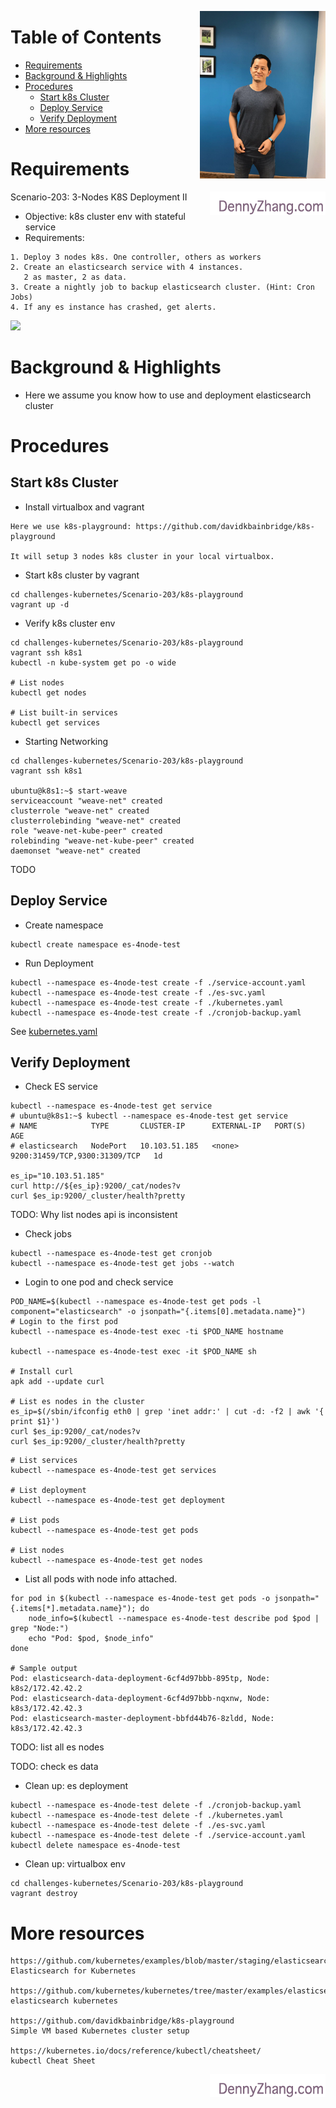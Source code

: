 <a href="https://www.dennyzhang.com"><img align="right" width="201" height="268" src="https://raw.githubusercontent.com/USDevOps/mywechat-slack-group/master/images/denny_201706.png"></a>

Table of Contents
=================

   * [Requirements](#requirements)
   * [Background &amp; Highlights](#background--highlights)
   * [Procedures](#procedures)
      * [Start k8s Cluster](#start-k8s-cluster)
      * [Deploy Service](#deploy-service)
      * [Verify Deployment](#verify-deployment)
   * [More resources](#more-resources)

# Requirements
<a href="https://www.dennyzhang.com"><img align="right" width="185" height="37" src="https://raw.githubusercontent.com/USDevOps/mywechat-slack-group/master/images/dns_small.png"></a>

Scenario-203: 3-Nodes K8S Deployment II
- Objective: k8s cluster env with stateful service
- Requirements:
```
1. Deploy 3 nodes k8s. One controller, others as workers
2. Create an elasticsearch service with 4 instances.
   2 as master, 2 as data.
3. Create a nightly job to backup elasticsearch cluster. (Hint: Cron Jobs)
4. If any es instance has crashed, get alerts.
```
<a href="https://www.dennyzhang.com"><img src="https://raw.githubusercontent.com/DennyZhang/challenges-kubernetes/master/images/k8s_concept3.png"/> </a>

# Background & Highlights
- Here we assume you know how to use and deployment elasticsearch cluster

# Procedures

## Start k8s Cluster
- Install virtualbox and vagrant

```
Here we use k8s-playground: https://github.com/davidkbainbridge/k8s-playground

It will setup 3 nodes k8s cluster in your local virtualbox.
```

- Start k8s cluster by vagrant
```
cd challenges-kubernetes/Scenario-203/k8s-playground
vagrant up -d
```

- Verify k8s cluster env
```
cd challenges-kubernetes/Scenario-203/k8s-playground
vagrant ssh k8s1
kubectl -n kube-system get po -o wide

# List nodes
kubectl get nodes

# List built-in services
kubectl get services
```

- Starting Networking
```
cd challenges-kubernetes/Scenario-203/k8s-playground
vagrant ssh k8s1

ubuntu@k8s1:~$ start-weave
serviceaccount "weave-net" created
clusterrole "weave-net" created
clusterrolebinding "weave-net" created
role "weave-net-kube-peer" created
rolebinding "weave-net-kube-peer" created
daemonset "weave-net" created
```

TODO

## Deploy Service

- Create namespace
```
kubectl create namespace es-4node-test
```

- Run Deployment
```
kubectl --namespace es-4node-test create -f ./service-account.yaml
kubectl --namespace es-4node-test create -f ./es-svc.yaml
kubectl --namespace es-4node-test create -f ./kubernetes.yaml
kubectl --namespace es-4node-test create -f ./cronjob-backup.yaml
```
See [kubernetes.yaml](kubernetes.yaml)

## Verify Deployment
- Check ES service
```
kubectl --namespace es-4node-test get service
# ubuntu@k8s1:~$ kubectl --namespace es-4node-test get service
# NAME            TYPE       CLUSTER-IP      EXTERNAL-IP   PORT(S)                         AGE
# elasticsearch   NodePort   10.103.51.185   <none>        9200:31459/TCP,9300:31309/TCP   1d

es_ip="10.103.51.185"
curl http://${es_ip}:9200/_cat/nodes?v
curl $es_ip:9200/_cluster/health?pretty
```

TODO: Why list nodes api is inconsistent

- Check jobs
```
kubectl --namespace es-4node-test get cronjob
kubectl --namespace es-4node-test get jobs --watch
```

- Login to one pod and check service
```
POD_NAME=$(kubectl --namespace es-4node-test get pods -l component="elasticsearch" -o jsonpath="{.items[0].metadata.name}")
# Login to the first pod
kubectl --namespace es-4node-test exec -ti $POD_NAME hostname

kubectl --namespace es-4node-test exec -it $POD_NAME sh

# Install curl
apk add --update curl

# List es nodes in the cluster
es_ip=$(/sbin/ifconfig eth0 | grep 'inet addr:' | cut -d: -f2 | awk '{ print $1}')
curl $es_ip:9200/_cat/nodes?v
curl $es_ip:9200/_cluster/health?pretty
```

```
# List services
kubectl --namespace es-4node-test get services

# List deployment
kubectl --namespace es-4node-test get deployment

# List pods
kubectl --namespace es-4node-test get pods

# List nodes
kubectl --namespace es-4node-test get nodes
```

- List all pods with node info attached.
```
for pod in $(kubectl --namespace es-4node-test get pods -o jsonpath="{.items[*].metadata.name}"); do
    node_info=$(kubectl --namespace es-4node-test describe pod $pod | grep "Node:")
    echo "Pod: $pod, $node_info"
done

# Sample output
Pod: elasticsearch-data-deployment-6cf4d97bbb-895tp, Node:           k8s2/172.42.42.2
Pod: elasticsearch-data-deployment-6cf4d97bbb-nqxnw, Node:           k8s3/172.42.42.3
Pod: elasticsearch-master-deployment-bbfd44b76-8zldd, Node:           k8s3/172.42.42.3
```

TODO: list all es nodes

TODO: check es data

- Clean up: es deployment
```
kubectl --namespace es-4node-test delete -f ./cronjob-backup.yaml
kubectl --namespace es-4node-test delete -f ./kubernetes.yaml
kubectl --namespace es-4node-test delete -f ./es-svc.yaml
kubectl --namespace es-4node-test delete -f ./service-account.yaml
kubectl delete namespace es-4node-test
```

- Clean up: virtualbox env
```
cd challenges-kubernetes/Scenario-203/k8s-playground
vagrant destroy
```

# More resources

```
https://github.com/kubernetes/examples/blob/master/staging/elasticsearch/README.md
Elasticsearch for Kubernetes

https://github.com/kubernetes/kubernetes/tree/master/examples/elasticsearch
elasticsearch kubernetes

https://github.com/davidkbainbridge/k8s-playground
Simple VM based Kubernetes cluster setup

https://kubernetes.io/docs/reference/kubectl/cheatsheet/
kubectl Cheat Sheet
```
<a href="https://www.dennyzhang.com"><img align="right" width="185" height="37" src="https://raw.githubusercontent.com/USDevOps/mywechat-slack-group/master/images/dns_small.png"></a>
